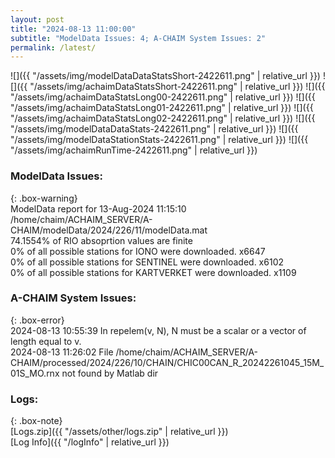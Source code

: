 ```yaml
---
layout: post
title: "2024-08-13 11:00:00"
subtitle: "ModelData Issues: 4; A-CHAIM System Issues: 2"
permalink: /latest/
---
```


![]({{ "/assets/img/modelDataDataStatsShort-2422611.png" | relative_url }})
![]({{ "/assets/img/achaimDataStatsShort-2422611.png" | relative_url }})
![]({{ "/assets/img/achaimDataStatsLong00-2422611.png" | relative_url }})
![]({{ "/assets/img/achaimDataStatsLong01-2422611.png" | relative_url }})
![]({{ "/assets/img/achaimDataStatsLong02-2422611.png" | relative_url }})
![]({{ "/assets/img/modelDataDataStats-2422611.png" | relative_url }})
![]({{ "/assets/img/modelDataStationStats-2422611.png" | relative_url }})
![]({{ "/assets/img/achaimRunTime-2422611.png" | relative_url }})


### ModelData Issues:  
  
{: .box-warning}  
 ModelData report for 13-Aug-2024 11:15:10   
 /home/chaim/ACHAIM_SERVER/A-CHAIM/modelData/2024/226/11/modelData.mat   
 74.1554% of RIO absoprtion values are finite   
 0% of all possible stations for IONO were downloaded. x6647   
 0% of all possible stations for SENTINEL were downloaded. x6102   
 0% of all possible stations for KARTVERKET were downloaded. x1109   
  
### A-CHAIM System Issues:  
  
{: .box-error}  
2024-08-13 10:55:39 In repelem(v, N), N must be a scalar or a vector of length equal to v.  
2024-08-13 11:26:02 File /home/chaim/ACHAIM_SERVER/A-CHAIM/processed/2024/226/10/CHAIN/CHIC00CAN_R_20242261045_15M_01S_MO.rnx not found by Matlab dir  

### Logs:  
  
{: .box-note}  
[Logs.zip]({{ "/assets/other/logs.zip" | relative_url }})  
[Log Info]({{ "/logInfo" | relative_url }})  
